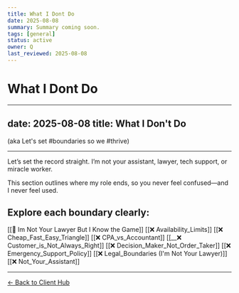 ```yaml
---
title: What I Dont Do
date: 2025-08-08
summary: Summary coming soon.
tags: [general]
status: active
owner: Q
last_reviewed: 2025-08-08
---
```

# What I Dont Do

---
date: 2025-08-08
title: What I Don't Do
---
(aka Let's set #boundaries so we #thrive)

---
Let’s set the record straight. I’m not your assistant, lawyer, tech support, or miracle worker.

This section outlines where my role ends, so you never feel confused—and I never feel used.

Explore each boundary clearly:
---
[[🚫 Im Not Your Lawyer But I Know the Game]]
[[❌ Availability_Limits]]
[[❌ Cheap_Fast_Easy_Triangle]]
[[❌ CPA_vs_Accountant]]
[[__❌ Customer_is_Not_Always_Right]]
[[❌ Decision_Maker_Not_Order_Taker]]
[[❌ Emergency_Support_Policy]]
[[❌ Legal_Boundaries (I'm Not Your Lawyer)]]
[[❌ Not_Your_Assistant]]

---
[← Back to Client Hub](https://www.builtbyrays.com/Client-Vault/portal)
